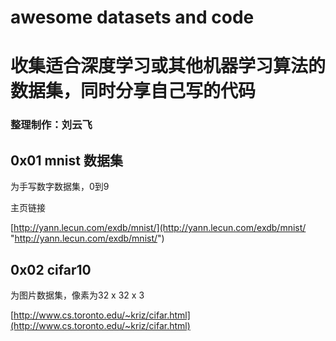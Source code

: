 # awesome datasets and code
# 收集适合深度学习或其他机器学习算法的数据集，同时分享自己写的代码   


### 整理制作：刘云飞



## 0x01 mnist 数据集  

为手写数字数据集，0到9

主页链接  

[http://yann.lecun.com/exdb/mnist/](http://yann.lecun.com/exdb/mnist/ "http://yann.lecun.com/exdb/mnist/")  


## 0x02  cifar10  

为图片数据集，像素为32 x 32 x 3  

[http://www.cs.toronto.edu/~kriz/cifar.html](http://www.cs.toronto.edu/~kriz/cifar.html)  











  